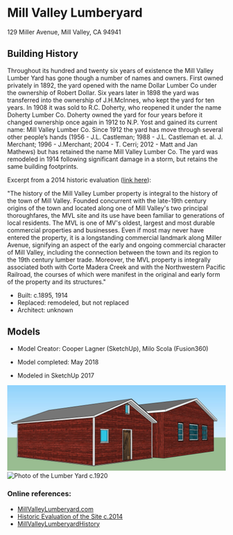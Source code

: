 # Mill Valley Lumberyard
129 Miller Avenue, Mill Valley, CA 94941

## Building History
Throughout its hundred and twenty six years of existence the Mill Valley Lumber Yard has gone though a number of names and owners. First owned privately in 1892, the yard opened with the name Dollar Lumber Co under the ownership of Robert Dollar. Six years later in 1898 the yard was transferred into the ownership of J.H.McInnes, who kept the yard for ten years. In 1908 it was sold to R.C. Doherty, who reopened it under the name Doherty Lumber Co. Doherty owned the yard for  four years before it changed ownership once again in 1912 to N.P. Yost and gained its current name: Mill Valley Lumber Co. Since 1912 the yard has move through several other people’s hands (1956 - J.L. Castleman; 1988 - J.L. Castleman et. al. J. Merchant; 1996 - J.Merchant; 2004 - T. Cerri; 2012 - Matt and Jan Mathews) but has retained the name Mill Valley Lumber Co. The yard was remodeled in 1914 following significant damage in a storm, but retains the same building footprints.


Excerpt from a 2014 historic evaluation ([link here](http://cityofmillvalley.granicus.com/MetaViewer.php?view_id=2&clip_id=721&meta_id=31010)):

"The history of the Mill Valley Lumber property is integral to the history of the town of Mill Valley. 
Founded concurrent with the late-19th century origins of the town and located along one of Mill Valley's
two principal thoroughfares, the MVL site and its use have been familiar to generations of local
residents. The MVL is one of MV's oldest, largest and most durable commercial properties and
businesses. Even if most may never have entered the property, it is a longstanding commercial
landmark along Miller Avenue, signifying an aspect of the early and ongoing commercial character
of Mill Valley, including the connection between the town and its region to the 19th century
lumber trade. Moreover, the MVL property is integrally associated both with Corte Madera
Creek and with the Northwestern Pacific Railroad, the courses of which were manifest in the
original and early form of the property and its structures."

- Built: c.1895, 1914
- Replaced: remodeled, but not replaced
- Architect: unknown

## Models
- Model Creator: Cooper Lagner (SketchUp), Milo Scola (Fusion360)
- Model completed: May 2018

- Modeled in SketchUp 2017


![SketchUp Models](https://github.com/TimeWalkOrg/building-mill-valley-ca-lumberyard/blob/master/lumberyard.jpg)
![Photo of the Lumber Yard c.1920](https://github.com/TimeWalkOrg/building-mill-valley-ca-lumberyard/blob/master/Old%20Buildings.jpg)

### Online references:
- [MillValleyLumberyard.com](http://www.millvalleylumberyard.com/history/)
- [Historic Evaluation of the Site c.2014](http://cityofmillvalley.granicus.com/MetaViewer.phpview_id=2&clip_id=721&meta_id=31010)
- [MillValleyLumberyardHistory](http://www.millvalleylumberyard.com/history/)




